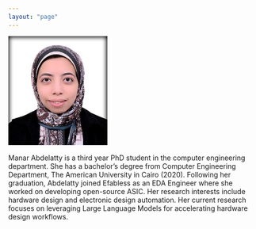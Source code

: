 ```yaml
---
layout: "page"
---
```




![](/members/manar_mini.jpg)

Manar Abdelatty is a third year PhD student in the computer engineering 
department. She  has a bachelor’s degree from Computer Engineering Department, 
The American University in Cairo (2020). Following her graduation, 
Abdelatty joined Efabless as an EDA Engineer where she worked on developing 
open-source ASIC. Her research interests include hardware design and 
electronic design automation. Her current research focuses on leveraging
Large Language Models for accelerating hardware design workflows. 
